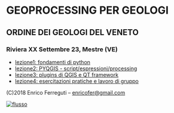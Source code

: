 # GEOPROCESSING PER GEOLOGI

## ORDINE DEI GEOLOGI DEL VENETO
### Riviera XX Settembre 23, Mestre (VE)

* [lezione1: fondamenti di python](https://enricofer.github.io/geoprocessing_x_geologi/20180309/workshop_1.htm)
* [lezione2: PYQGIS - script/espressioni/processing](https://enricofer.github.io/geoprocessing_x_geologi/20180317/workshop_2.htm)
* [lezione3: plugins di QGIS e QT framework](https://enricofer.github.io/geoprocessing_x_geologi/20180323/workshop_3.htm)
* [lezione4: esercitazioni pratiche e lavoro di gruppo](https://enricofer.github.io/geoprocessing_x_geologi/20180413/workshop_4.htm)

(C)2018 Enrico Ferreguti – enricofer@gmail.com

[![flusso](https://i.creativecommons.org/l/by-sa/3.0/88x31.png)](https://creativecommons.org/licenses/by-sa/3.0/it/)
